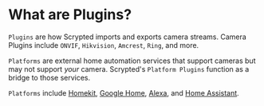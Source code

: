 # What are Plugins?

`Plugins` are how Scrypted imports and exports camera streams. Camera Plugins include `ONVIF`, `Hikvision`, `Amcrest`, `Ring`, and more.

`Platforms` are external home automation services that support cameras but may not support *your* camera. Scrypted's `Platform Plugins` function as a bridge to those services.

`Platforms` include [Homekit](/homekit), [Google Home](/google-home), [Alexa](/alexa), and [Home Assistant](/home-assistant).